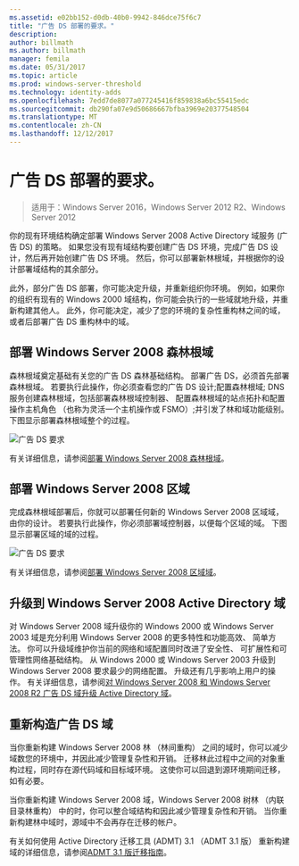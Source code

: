 ```yaml
---
ms.assetid: e02bb152-d0db-40b0-9942-846dce75f6c7
title: "广告 DS 部署的要求。"
description: 
author: billmath
ms.author: billmath
manager: femila
ms.date: 05/31/2017
ms.topic: article
ms.prod: windows-server-threshold
ms.technology: identity-adds
ms.openlocfilehash: 7edd7de8077a077245416f859838a6bc55415edc
ms.sourcegitcommit: db290fa07e9d50686667bfba3969e20377548504
ms.translationtype: MT
ms.contentlocale: zh-CN
ms.lasthandoff: 12/12/2017
---
```

# <a name="ad-ds-deployment-requirements"></a>广告 DS 部署的要求。

>适用于：Windows Server 2016，Windows Server 2012 R2、Windows Server 2012

你的现有环境结构确定部署 Windows Server 2008 Active Directory 域服务 (广告 DS) 的策略。 如果您没有现有域结构要创建广告 DS 环境，完成广告 DS 设计，然后再开始创建广告 DS 环境。 然后，你可以部署新林根域，并根据你的设计部署域结构的其余部分。  
  
此外，部分广告 DS 部署，你可能决定升级，并重新组织你环境。 例如，如果你的组织有现有的 Windows 2000 域结构，你可能会执行的一些域就地升级，并重新构建其他人。 此外，你可能决定，减少了您的环境的复杂性重构林之间的域，或者后部署广告 DS 重构林中的域。  
  
## <a name="deploying-a-windows-server-2008-forest-root-domain"></a>部署 Windows Server 2008 森林根域  
森林根域奠定基础有关您的广告 DS 森林基础结构。 部署广告 DS，必须首先部署森林根域。 若要执行此操作，你必须查看您的广告 DS 设计;配置森林根域; DNS 服务创建森林根域，包括部署森林根域控制器、 配置森林根域的站点拓扑和配置操作主机角色 （也称为灵活一个主机操作或 FSMO）;并引发了林和域功能级别。 下图显示部署森林根域整个的过程。  
  
![广告 DS 要求](media/AD-DS-Deployment-Requirements/033aad0b-25ff-4793-8825-88a6daa01a55.gif)  
  
有关详细信息，请参阅[部署 Windows Server 2008 森林根域](https://technet.microsoft.com/library/cc731174.aspx)。  
  
## <a name="deploying-windows-server-2008-regional-domains"></a>部署 Windows Server 2008 区域  
完成森林根域部署后，你就可以部署任何新的 Windows Server 2008 区域域，由你的设计。 若要执行此操作，你必须部署域控制器，以便每个区域的域。 下图显示部署区域的域的过程。  
  
![广告 DS 要求](media/AD-DS-Deployment-Requirements/89a878c8-9a94-4180-ad43-ca75316a6318.gif)  
  
有关详细信息，请参阅[部署 Windows Server 2008 区域域](https://technet.microsoft.com/library/cc755118.aspx)。  
  
## <a name="upgrading-active-directory-domains-to-windows-server-2008"></a>升级到 Windows Server 2008 Active Directory 域  
对 Windows Server 2008 域升级你的 Windows 2000 或 Windows Server 2003 域是充分利用 Windows Server 2008 的更多特性和功能高效、 简单方法。 你可以升级域维护你当前的网络和域配置同时改进了安全性、 可扩展性和可管理性网络基础结构。 从 Windows 2000 或 Windows Server 2003 升级到 Windows Server 2008 要求最少的网络配置。 升级还有几乎影响上用户的操作。 有关详细信息，请参阅[对 Windows Server 2008 和 Windows Server 2008 R2 广告 DS 域升级 Active Directory 域](https://technet.microsoft.com/library/cc731188.aspx)。  
  
## <a name="restructuring-ad-ds-domains"></a>重新构造广告 DS 域  
当你重新构建 Windows Server 2008 林 （林间重构） 之间的域时，你可以减少域数您的环境中，并因此减少管理复杂性和开销。 迁移林此过程中之间的对象重构过程，同时存在源代码域和目标域环境。 这使你可以回退到源环境期间迁移，如有必要。  
  
当你重新构建 Windows Server 2008 域，Windows Server 2008 树林 （内联目录林重构） 中的时，你可以整合域结构和因此减少管理复杂性和开销。 当你重新构建林中域时，源域中不会再存在迁移的帐户。  
  
有关如何使用 Active Directory 迁移工具 (ADMT) 3.1 （ADMT 3.1 版） 重新构建域的详细信息，请参阅[ADMT 3.1 版迁移指南](https://go.microsoft.com/fwlink/?LinkId=93678)。  
  


